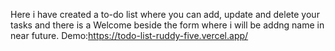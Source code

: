 Here i have created a to-do list where you can add, update and delete your tasks and there is a Welcome beside the form where i will be addng name in near future.
Demo:https://todo-list-ruddy-five.vercel.app/
